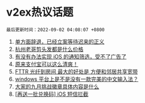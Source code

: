# v2ex热议话题

`最后更新时间：2022-09-02 04:08:07 +0800`

1. [单方面辞退，已经立案等待迟来的正义](https://www.v2ex.com/t/876946)
1. [杭州老哥剪头发都是什么价格](https://www.v2ex.com/t/876979)
1. [有没有办法实现 iOS 的通知筛选，受不了广告了](https://www.v2ex.com/t/876883)
1. [原来支付宝可以这么清爽！](https://www.v2ex.com/t/876963)
1. [FTTR 光纤到房间 最大的好处是 方便和邻居共享宽带](https://www.v2ex.com/t/876955)
1. [windows 平台上是不是没有一款完美的中文输入法？](https://www.v2ex.com/t/877063)
1. [大家的九月挑战徽章具体内容是什么](https://www.v2ex.com/t/876875)
1. [[再送一批兑换码] iOS 短信拦截](https://www.v2ex.com/t/876876)

